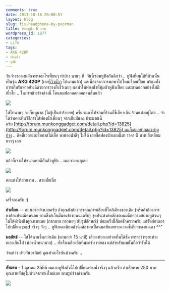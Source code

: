 ```yaml
---
comments: true
date: 2011-10-16 20:00:51
layout: blog
slug: fix-headphone-by-poorman
title: ซ่อมหูฟัง 6 บาท
wordpress_id: 1877
categories:
- Life
tags:
- AKG 420P
- ฟองน้ำ
- หูฟัง
---
```


วันว่างของผมมักจะหาอะไรเพี้ยนๆ ทำบ้าง นานๆ ที  วันนี้ซ่อมหูฟังกันดีกว่า .. หูฟังที่ผมใช้ที่บ้านนั้นเป็นรุ่น **AKG 420P** (เคย[รีวิวมั่วๆ](http://armno.in.th/2010/05/30/%e0%b8%a3%e0%b8%b5%e0%b8%a7%e0%b8%b4%e0%b8%a7-%e0%b8%ab%e0%b8%b9%e0%b8%9f%e0%b8%b1%e0%b8%87-akg-k420/) ไปนานแล้ว) แต่เนื่องจากการพกพาไปไหนเรื่อยเปื่อย พร้อมทั้งการเก็บรักษาอย่างดีด้วยการวางทิ้งไว้เฉยๆ ผลทำให้ฟองน้ำที่หุ้มตัวหูฟังเปื่อย และขาดออกอย่างไม่มีเยื่อไย .. ในภาพข้างข้างล่างนี้ โดนผมปอกลอกออกจนสิ้นแล้ว

![](http://farm7.static.flickr.com/6157/6249571196_34851ef283_z.jpg)

ใส่ไปนานๆ จะเจ็บหูมาก (ไม่รู้เป็นอ่าร้ายยย) ครั้นจะเอาไปซ่อมที่ร้านก็ขี้เกียจเกิน ร้านแม่งอยู่ไกล .. จำได้ว่าเคยเห็นวิธีการใส่ฟองน้ำเพี้ยนๆ จากเฮียมั่นคง ประมาณนี้ครับ [http://forum.munkonggadget.com/detail.php?id=13825](http://forum.munkonggadget.com/detail.php?id=13825) ผมก็เลยอยากลองทำดูบ้าง .. ติดที่เวลาและโอกาสไม่เอื้อ หาฟองน้ำดีๆ ไม่ได้ เลยซื้อฟองน้ำแบบนี้มา ราคา 6 บาท สี่เหลี่ยมยาวๆ เลย

![](http://farm7.static.flickr.com/6225/6249571990_1bd332c4ca_z.jpg)

แล้วก็เจาะให้ขนาดพอดีกับตัวหูฟัง .. ผมเจาะทะลุเลย

![](http://farm7.static.flickr.com/6117/6249044535_72da8c1223_z.jpg)

ตกแต่งให้สวยงาม .. สวยมั้ยเนี่ย

![](http://farm7.static.flickr.com/6156/6250278128_95990b134c_z.jpg)

เสร็จละครับ :)

**คำเตือน** -- อย่าเอาอย่างเลยครับ ถ้าคุณยังต้องการคุณภาพเสียงที่ใกล้เคียงของเดิม (หรือถ้าต้องการ คงต้องประณีตหน่อย ตามลิ้งก์เว็บมั่นคงข้างบนนะครับ) จุดประสงค์หลักของผมคือความสบายหูล้วนๆ ไม่ได้คำนึงถึงคุณภาพเลย (กากมาก กากพอๆ กับรูปลักษณ์) ซ่อมครั้งนี้ก็แค่ชั่วคราวครับ แก้ขัดก่อนเอาไปเปลี่ยน pad จริงๆ จังๆ .. หูฟังยอดนิยมตัวนึงต้องมาเปื้อนมลทินเพราะความขี้เกียจของผมเอง ^^"

**ผลลัพธ์** -- ใส่ได้นานขึ้นกว่าเดิม (นานกว่า 15 นาที) เสียงเห่ยลงอย่างเห็นได้ชัด เพราะว่าระยะห่างเยอะเกินไป (ฟองน้ำหนามาก) .. ย้ำเรื่องเสียงอีกทีนะครับ เห่ยลง แต่สำหรับผมนั้นถือว่ารับได้

ว่าแต่ว่า บ่ายวันอาทิตย์ คุณทำอะไรกันบ้างครับ ..

****

**อัพเดท** - 1 ตุลาคม 2555 ผมเอาหูฟังตัวนี้ไปเปลี่ยนฟองน้ำจริงๆ แล้วครับ ค่าเสียหาย 250 บาท คุณภาพวัสดุไม่ต่างจากของใหม่เลย ตามรูปข้างล่างครับ

![](http://farm9.staticflickr.com/8314/8043708984_58abe823ac_z.jpg)
